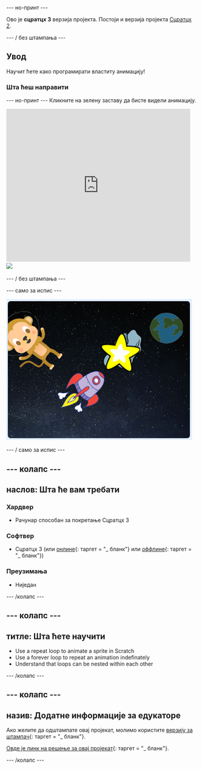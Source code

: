 \--- но-принт \---

Ово је **сцратцх 3** верзија пројекта. Постоји и верзија пројекта [Сцратцх 2](https://projects.raspberrypi.org/en/projects/lost-in-space-scratch2).

\--- / без штампања \---

## Увод

Научит ћете како програмирати властиту анимацију!

### Шта ћеш направити

\--- но-принт \--- Кликните на зелену заставу да бисте видели анимацију.

<div class="scratch-preview">
  <iframe allowtransparency="true" width="485" height="402" src="https://scratch.mit.edu/projects/embed/276873231/?autostart=false" frameborder="0" scrolling="no"></iframe>
  <img src="images/space-final.png">
</div>

\--- / без штампања \---

\--- само за испис \---

![Комплетан пројекат](images/showcase_static.png)

\--- / само за испис \---

## \--- колапс \---

## наслов: Шта ће вам требати

### Хардвер

- Рачунар способан за покретање Сцратцх 3

### Софтвер

- Сцратцх 3 (или [онлине](http://rpf.io/scratchon){: таргет = "_ бланк"} или [оффлине](http://rpf.io/scratchoff){: таргет = "_ бланк"})

### Преузимања

- Ниједан

\--- /колапс \---

## \--- колапс \---

## титле: Шта ћете научити

- Use a repeat loop to animate a sprite in Scratch
- Use a forever loop to repeat an animation indefinately
- Understand that loops can be nested within each other

\--- /колапс \---

## \--- колапс \---

## назив: Додатне информације за едукаторе

Ако желите да одштампате овај пројекат, молимо користите [верзију за штампач](https://projects.raspberrypi.org/en/projects/lost-in-space/print){: таргет = "_ бланк"}.

[Овде је линк на решење за овај пројекат](http://rpf.io/p/en/lost-in-space-get){: таргет = "_ бланк"}.

\--- /колапс \---